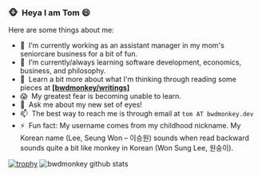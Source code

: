 ### :monkey_face:  &nbsp;Heya I am Tom 😄

<!--
**bwdmonkey/bwdmonkey** is a ✨ _special_ ✨ repository because its `README.md` (this file) appears on your GitHub profile.

Here are some ideas to get you started:

- 🔭 I’m currently working on ...
- 🌱 I’m currently learning ...
- 👯 I’m looking to collaborate on ...
- 🤔 I’m looking for help with ...
- 💬 Ask me about ...
- 📫 How to reach me: ...
- 😄 Pronouns: ...
- ⚡ Fun fact: ...
-->
Here are some things about me:
- 🔭 &nbsp;I’m currently working as an assistant manager in my mom's seniorcare business for a bit of fun.
- 🌱 &nbsp;I’m currently/always learning software development, economics, business, and philosophy.
- 📔 &nbsp;Learn a bit more about what I'm thinking through reading some pieces at __[\[bwdmonkey/writings\]](https://github.com/bwdmonkey/writings)__
- 😱 &nbsp;My greatest fear is becoming unable to learn.
- 👀 &nbsp;Ask me about my new set of eyes!
- 📫 &nbsp;The best way to reach me is through email at `tom AT bwdmonkey.dev`
- ⚡ &nbsp;Fun fact: My username comes from my childhood nickname. My Korean name (Lee, Seung Won – 이승원) sounds when read backward sounds quite a bit like monkey in Korean (Won Sung Lee, 원숭이).

[![trophy](https://github-profile-trophy.vercel.app/?username=bwdmonkey&theme=onedark&row=1)](https://github.com/ryo-ma/github-profile-trophy)
<img src="https://github-readme-stats.vercel.app/api?username=bwdmonkey&show_icons=true&theme=radical&hide=contribs&show_icons=true&include_all_commits=true" alt="bwdmonkey github stats" />
